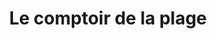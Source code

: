 ---
title: "Le comptoir de la plage"
url: /saint-pierre/le-comptoir-de-la-plage/
shop: Nähzubehör
---